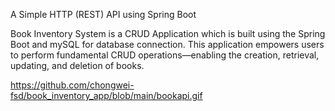 A Simple HTTP (REST) API using Spring Boot

Book Inventory System is a CRUD Application which is built using the Spring Boot and mySQL for database connection. This application empowers users to perform fundamental CRUD operations—enabling the creation, retrieval, updating, and deletion of books.

https://github.com/chongwei-fsd/book_inventory_app/blob/main/bookapi.gif
